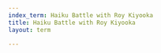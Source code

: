 ```yaml
---
index_term: Haiku Battle with Roy Kiyooka
title: Haiku Battle with Roy Kiyooka
layout: term

---
```

